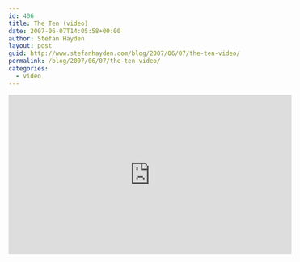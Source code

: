 ```yaml
---
id: 406
title: The Ten (video)
date: 2007-06-07T14:05:58+00:00
author: Stefan Hayden
layout: post
guid: http://www.stefanhayden.com/blog/2007/06/07/the-ten-video/
permalink: /blog/2007/06/07/the-ten-video/
categories:
  - video
---
```

<iframe width="560" height="315" src="http://www.youtube.com/embed/dUBc0zAqa3s" title="YouTube video player" frameborder="0" allow="accelerometer; autoplay; clipboard-write; encrypted-media; gyroscope; picture-in-picture" allowfullscreen></iframe>